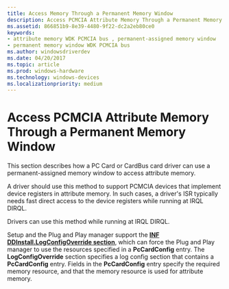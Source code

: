 ```yaml
---
title: Access Memory Through a Permanent Memory Window
description: Access PCMCIA Attribute Memory Through a Permanent Memory Window
ms.assetid: 866851b9-8e39-4480-9f22-dc2a2eb80ce0
keywords:
- attribute memory WDK PCMCIA bus , permanent-assigned memory window
- permanent memory window WDK PCMCIA bus
ms.author: windowsdriverdev
ms.date: 04/20/2017
ms.topic: article
ms.prod: windows-hardware
ms.technology: windows-devices
ms.localizationpriority: medium
---
```


# Access PCMCIA Attribute Memory Through a Permanent Memory Window





This section describes how a PC Card or CardBus card driver can use a permanent-assigned memory window to access attribute memory.

A driver should use this method to support PCMCIA devices that implement device registers in attribute memory. In such cases, a driver's ISR typically needs fast direct access to the device registers while running at IRQL DIRQL.

Drivers can use this method while running at IRQL DIRQL.

Setup and the Plug and Play manager support the [**INF DDInstall.LogConfigOverride section**](https://msdn.microsoft.com/library/windows/hardware/ff547339), which can force the Plug and Play manager to use the resources specified in a **PcCardConfig** entry. The **LogConfigOverride** section specifies a log config section that contains a **PcCardConfig** entry. Fields in the **PcCardConfig** entry specify the required memory resource, and that the memory resource is used for attribute memory.

 

 





